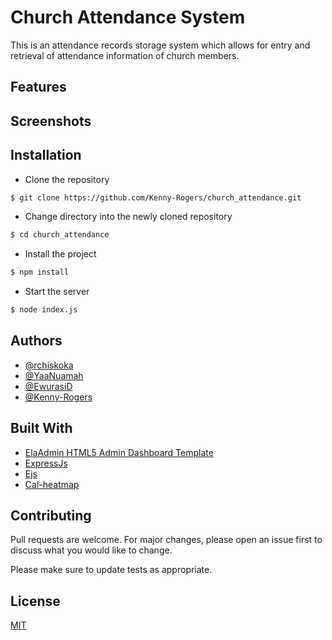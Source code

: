 # Church Attendance System

This is an attendance records storage system which allows for entry and retrieval of attendance information of church members.

## Features

## Screenshots

## Installation
- Clone the repository
```bash
$ git clone https://github.com/Kenny-Rogers/church_attendance.git
```
- Change directory into the newly cloned repository
```bash
$ cd church_attendance
```
- Install the project 
```bash
$ npm install
```
- Start the server
```bash
$ node index.js
```
## Authors
- [@rchiskoka](https://github.com/rchriskoka)
- [@YaaNuamah](https://github.com/YaaNuamah)
- [@EwurasiD](https://github.com/EwurasiD)
- [@Kenny-Rogers](https://github.com/Kenny-Rogers)

## Built With
- [ElaAdmin HTML5 Admin Dashboard Template](https://github.com/puikinsh/ElaAdmin)
- [ExpressJs](https://github.com/expressjs/express)
- [Ejs](https://github.com/mde/ejs)
- [Cal-heatmap](https://cal-heatmap.com/)

## Contributing
Pull requests are welcome. For major changes, please open an issue first to discuss what you would like to change.

Please make sure to update tests as appropriate.

## License
[MIT](https://choosealicense.com/licenses/mit/)
